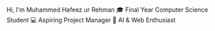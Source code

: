  Hi, I'm Muhammed Hafeez ur Rehman
🎓 Final Year Computer Science Student 
💻 Aspiring Project Manager 
🤖 AI & Web Enthusiast
